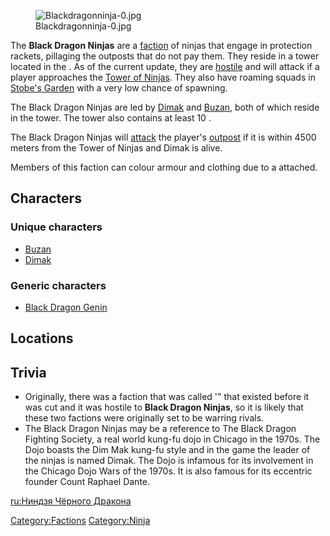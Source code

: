 <figure>
<img src="Blackdragonninja-0.jpg" title="Blackdragonninja-0.jpg" />
<figcaption>Blackdragonninja-0.jpg</figcaption>
</figure>

The **Black Dragon Ninjas** are a [faction](Factions.md "wikilink") of
ninjas that engage in protection rackets, pillaging the outposts that do
not pay them. They reside in a tower located in the [](Border_Zone.md). As of the current update, they are
[hostile](Hostile_Factions.md "wikilink") and will attack if a player
approaches the [Tower of Ninjas](Tower_Of_Ninjas.md "wikilink"). They also
have roaming squads in [Stobe's Garden](Stobe's_Garden.md "wikilink") with
a very low chance of spawning.

The Black Dragon Ninjas are led by [Dimak](Dimak.md "wikilink") and
[Buzan](Buzan.md "wikilink"), both of which reside in the tower. The tower
also contains at least 10 [](Black_Dragon_Genin.md).

The Black Dragon Ninjas will [attack](Bandit_Raid.md "wikilink") the
player's [outpost](Guide_to_Building_an_Outpost.md "wikilink") if it is
within 4500 meters from the Tower of Ninjas and Dimak is alive.

Members of this faction can colour armour and clothing due to a [](Colour_Scheme.md) attached.

## Characters

### Unique characters

- [Buzan](Buzan.md "wikilink")
- [Dimak](Dimak.md "wikilink")

### Generic characters

- [Black Dragon Genin](Black_Dragon_Genin.md "wikilink")

## Locations

## Trivia

- Originally, there was a faction that was called '[](White_Eyebrow_Clan.md)" that existed before it was cut
  and it was hostile to **Black Dragon Ninjas**, so it is likely that
  these two factions were originally set to be warring rivals.
- The Black Dragon Ninjas may be a reference to The Black Dragon
  Fighting Society, a real world kung-fu dojo in Chicago in the 1970s.
  The Dojo boasts the Dim Mak kung-fu style and in the game the leader
  of the ninjas is named Dimak. The Dojo is infamous for its involvement
  in the Chicago Dojo Wars of the 1970s. It is also famous for its
  eccentric founder Count Raphael Dante.

[ru:Ниндзя Чёрного Дракона](ru:Ниндзя_Чёрного_Дракона "wikilink")

[Category:Factions](Category:Factions "wikilink")
[Category:Ninja](Category:Ninja "wikilink")